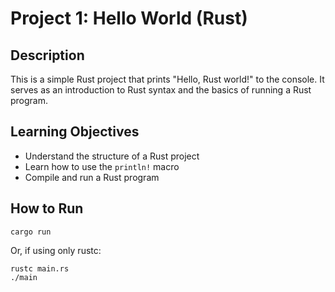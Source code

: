 # Project 1: Hello World (Rust)

## Description
This is a simple Rust project that prints "Hello, Rust world!" to the console. It serves as an introduction to Rust syntax and the basics of running a Rust program.

## Learning Objectives
- Understand the structure of a Rust project
- Learn how to use the `println!` macro
- Compile and run a Rust program

## How to Run
```
cargo run
```

Or, if using only rustc:
```
rustc main.rs
./main
```
